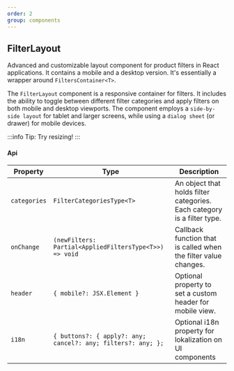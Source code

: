 ```yaml
---
order: 2
group: components
---
```


## FilterLayout

Advanced and customizable layout component for product filters in React applications. It contains a mobile and a desktop version. It's essentially a wrapper around `FiltersContainer<T>`.

The `FilterLayout` component is a responsive container for filters. It includes the ability to toggle between different filter categories and apply filters on both mobile and desktop viewports. The component employs a `side-by-side layout` for tablet and larger screens, while using a `dialog sheet` (or drawer) for mobile devices.

:::info
Tip: Try resizing!
:::

<code src="./examples/filter-layout-example-basic.tsx"></code>


#### Api

| Property               | Type                                                   | Description                                                                  |
|------------------------|--------------------------------------------------------|------------------------------------------------------------------------------|
| `categories`           | `FilterCategoriesType<T>`                              | An object that holds filter categories. Each category is a filter type.     |
| `onChange`             | `(newFilters: Partial<AppliedFiltersType<T>>) => void` | Callback function that is called when the filter value changes.             |
| `header`               | `{ mobile?: JSX.Element }`                             | Optional property to set a custom header for mobile view.                   |
| `i18n`                    | `{ buttons?: { apply?: any; cancel?: any; filters?: any; };` | Optional i18n property for lokalization on UI components